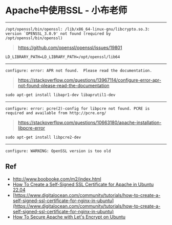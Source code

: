 # Apache中使用SSL - 小布老师

---

```
/opt/openssl/bin/openssl: /lib/x86_64-linux-gnu/libcrypto.so.3: version `OPENSSL_3.0.9' not found (required by /opt/openssl/bin/openssl)
```

> <https://github.com/openssl/openssl/issues/19801>

```
LD_LIBRARY_PATH=LD_LIBRARY_PATH=/opt/openssl/lib64
```

---

```
configure: error: APR not found.  Please read the documentation.
```

> <https://stackoverflow.com/questions/13967114/configure-error-apr-not-found-please-read-the-documentation>

```
sudo apt-get install libapr1-dev libaprutil1-dev
```

---
```
configure: error: pcre(2)-config for libpcre not found. PCRE is required and available from http://pcre.org/
```

> <https://stackoverflow.com/questions/10663180/apache-installation-libpcre-error>

```
sudo apt-get install libpcre2-dev
```

---

```
configure: WARNING: OpenSSL version is too old
```

## Ref

* <http://www.boobooke.com/m2/index.html>
* [How To Create a Self-Signed SSL Certificate for Apache in Ubuntu 22.04](https://www.digitalocean.com/community/tutorials/how-to-create-a-self-signed-ssl-certificate-for-apache-in-ubuntu-22-04)
* [https://www.digitalocean.com/community/tutorials/how-to-create-a-self-signed-ssl-certificate-for-nginx-in-ubuntu](https://www.digitalocean.com/community/tutorials/how-to-create-a-self-signed-ssl-certificate-for-nginx-in-ubuntu)
* [How To Secure Apache with Let's Encrypt on Ubuntu](https://www.digitalocean.com/community/tutorials/how-to-secure-apache-with-let-s-encrypt-on-ubuntu)